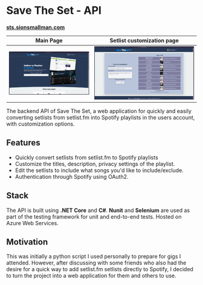 # Save The Set - API

**[sts.sionsmallman.com](https://sts.sionsmallman.com/)**

| Main Page | Setlist customization page |
| --- | --- | 
| ![alt text](https://github.com/SionSmallman/SionSmallmanDotCom/blob/main/public/project-images/sts/1.png?raw=true) | ![alt text](https://github.com/SionSmallman/SionSmallmanDotCom/blob/main/public/project-images/sts/2.png?raw=true) |


The backend API of Save The Set, a web application for quickly and easily converting setlists from setlist.fm into Spotify playlists in the users account, with customization options.

## Features
- Quickly convert setlists from setlist.fm to Spotify playlists
- Customize the titles, description, privacy settings of the playlist.
- Edit the setlists to include what songs you'd like to include/exclude.
- Authentication through Spotify using OAuth2.

## Stack

The API is built using **.NET Core** and **C#**. **Nunit** and **Selenium** are used as part of the testing framework for unit and end-to-end tests. Hosted on Azure Web Services.

## Motivation

This was initially a python script I used personally to prepare for gigs I attended. However, after discussing with some friends who also had the desire for a quick way to add setlist.fm setlists directly to Spotify, I decided to turn the project into a web application for them and others to use. 
